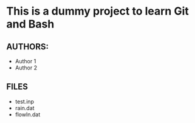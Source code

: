 # This is a dummy project to learn Git and Bash

## AUTHORS:
* Author 1
* Author 2

## FILES
* test.inp
* rain.dat
* flowIn.dat


